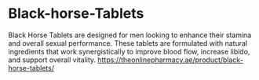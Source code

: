 # Black-horse-Tablets
Black Horse Tablets are designed for men looking to enhance their stamina and overall sexual performance. These tablets are formulated with natural ingredients that work synergistically to improve blood flow, increase libido, and support overall vitality.
https://theonlinepharmacy.ae/product/black-horse-tablets/

